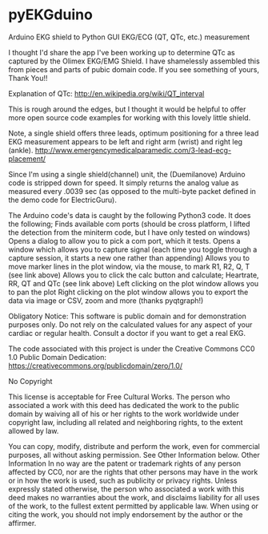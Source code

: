 # pyEKGduino
Arduino EKG shield to Python GUI EKG/ECG (QT, QTc, etc.) measurement

I thought I'd share the app I've been working up to determine QTc as captured by the Olimex EKG/EMG Shield. I have shamelessly assembled this from pieces and parts of pubic domain code.  If you see something of yours, Thank You!!

Explanation of QTc: http://en.wikipedia.org/wiki/QT_interval

This is rough around the edges, but I thought it would be helpful to offer more open source code examples for working with this lovely little shield.

Note, a single shield offers three leads, optimum positioning for a three lead EKG measurement appears to be left and right arm (wrist) and right leg (ankle).  http://www.emergencymedicalparamedic.com/3-lead-ecg-placement/

Since I'm using a single shield(channel) unit, the (Duemilanove) Arduino code is stripped down for speed. It simply returns the analog value as measured every .0039 sec (as opposed to the multi-byte packet defined in the demo code for ElectricGuru).

The Arduino code's data is caught by the following Python3 code.   It does the following;
Finds available com ports (should be cross platform, I lifted the detection from the miniterm code, but I have only tested on windows)
Opens a dialog to allow you to pick a com port, which it tests.
Opens a window which allows you to capture signal (each time you toggle through a capture session, it starts a new one rather than appending)
Allows you to move marker lines in the plot window, via the mouse, to mark R1, R2, Q, T (see link above)
Allows you to click the calc button and calculate; Heartrate, RR, QT and QTc (see link above)
Left clicking on the plot window allows you to pan the plot
Right clicking on the plot window allows you to export the data via image or CSV, zoom and more (thanks pyqtgraph!)

Obligatory Notice:
This software is public domain and for demonstration purposes only.  Do not rely on the calculated values for any aspect of your cardiac or regular health.  Consult a doctor if you want to get a real EKG.

The code associated with this project is under the Creative Commons CC0 1.0 Public Domain Dedication:
https://creativecommons.org/publicdomain/zero/1.0/

No Copyright

 This license is acceptable for Free Cultural Works.
The person who associated a work with this deed has dedicated the work to the public domain by waiving all of his or her rights to the work worldwide under copyright law, including all related and neighboring rights, to the extent allowed by law.

You can copy, modify, distribute and perform the work, even for commercial purposes, all without asking permission. See Other Information below.
Other Information
In no way are the patent or trademark rights of any person affected by CC0, nor are the rights that other persons may have in the work or in how the work is used, such as publicity or privacy rights.
Unless expressly stated otherwise, the person who associated a work with this deed makes no warranties about the work, and disclaims liability for all uses of the work, to the fullest extent permitted by applicable law.
When using or citing the work, you should not imply endorsement by the author or the affirmer.
